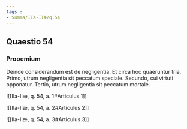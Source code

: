 ```yaml
---
tags : 
- Summa/IIa-IIæ/q.54
---
```


## Quaestio 54

### Prooemium

Deinde considerandum est de negligentia. Et circa hoc quaeruntur tria. Primo, utrum negligentia sit peccatum speciale. Secundo, cui virtuti opponatur. Tertio, utrum negligentia sit peccatum mortale.

![[IIa-IIæ, q. 54, a. 1#Articulus 1]]

![[IIa-IIæ, q. 54, a. 2#Articulus 2]]

![[IIa-IIæ, q. 54, a. 3#Articulus 3]]

